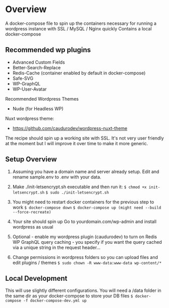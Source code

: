 # Overview
A docker-compose file to spin up the containers necessary for running a wordpress instance with SSL / MySQL / Nginx quickly
Contains a local docker-compose

## Recommended wp plugins 
- Advanced Custom Fields
- Better-Search-Replace
- Redis-Cache (container enabled by default in docker-compose)
- Safe-SVG
- WP-GraphQL
- WP-User-Avatar

Recommended Wordpress Themes

- Nude (for Headless WP)

Nuxt wordpress theme:

- https://github.com/caudurodev/wordpress-nuxt-theme

The recipe should spin up a working site with SSL. It's not very user friendly at the moment but I will improve it over time to make it more generic.

## Setup Overview
1) Assuming you have a domain name and server already setup. Edit and rename sample.env to .env with your data.

2) Make ./init-letsencrypt.sh executable and then run it:
```$ chmod +x init-letsencrypt.sh```
```$ sudo ./init-letsencrypt.sh```

3) You might need to restart docker containers for the previous step to work
```$ docker-compose down```
```$ docker-compose up (might need --build --force-recreate)```

4) Your site should spin up  Go to yourdomain.com/wp-admin and install wordpress as usual

5) Optional - enable my wordpress plugin (caudurodev) to turn on Redis WP GraphQL query caching - you specify if you want the query cached via a unique string in the request header...

6) Change permissions in wordpress folders so you can upload files and edit plugins / themes
```$ sudo chown -R www-data:www-data wp-content/* ```

## Local Development
This will use slightly different configurations. You will need a /data folder in the same dir as your docker-compose to store your DB files
```$ docker-compose -f docker-compose-dev.yml up```

 


